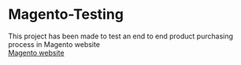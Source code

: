 # Magento-Testing
This project has been made to test an end to end product purchasing process in Magento website \
[Magento website](https://magento.softwaretestingboard.com/ "Visit Magento")
